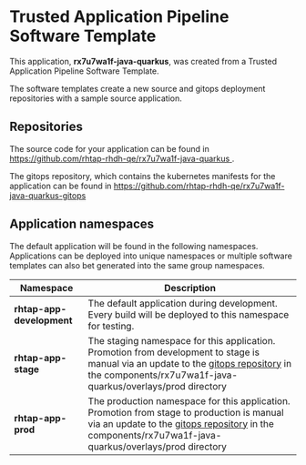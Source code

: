 # Trusted Application Pipeline Software Template

This application, **rx7u7wa1f-java-quarkus**, was created from a Trusted Application Pipeline Software Template.

The software templates create a new source and gitops deployment repositories with a sample source application. 

## Repositories

The source code for your application can be found in [https://github.com/rhtap-rhdh-qe/rx7u7wa1f-java-quarkus ](https://github.com/rhtap-rhdh-qe/rx7u7wa1f-java-quarkus ).
 
The gitops repository, which contains the kubernetes manifests for the application can be found in 
[https://github.com/rhtap-rhdh-qe/rx7u7wa1f-java-quarkus-gitops ](https://github.com/rhtap-rhdh-qe/rx7u7wa1f-java-quarkus-gitops ) 

## Application namespaces 

The default application will be found in the following namespaces. Applications can be deployed into unique namespaces or multiple software templates can also bet generated into the same group namespaces.  

|  Namespace   |  Description   |  
| -------- | -------- |   
| **rhtap-app-development** | The default application during development. Every build will be deployed to this namespace for testing. | 
| **rhtap-app-stage** | The staging namespace for this application. Promotion from development to stage is manual via an update to the [gitops repository](https://github.com/rhtap-rhdh-qe/rx7u7wa1f-java-quarkus-gitops ) in the components/rx7u7wa1f-java-quarkus/overlays/prod directory |  
| **rhtap-app-prod** | The production namespace for this application. Promotion from stage to production is manual via an update to the [gitops repository](https://github.com/rhtap-rhdh-qe/rx7u7wa1f-java-quarkus-gitops ) in the components/rx7u7wa1f-java-quarkus/overlays/prod directory | 